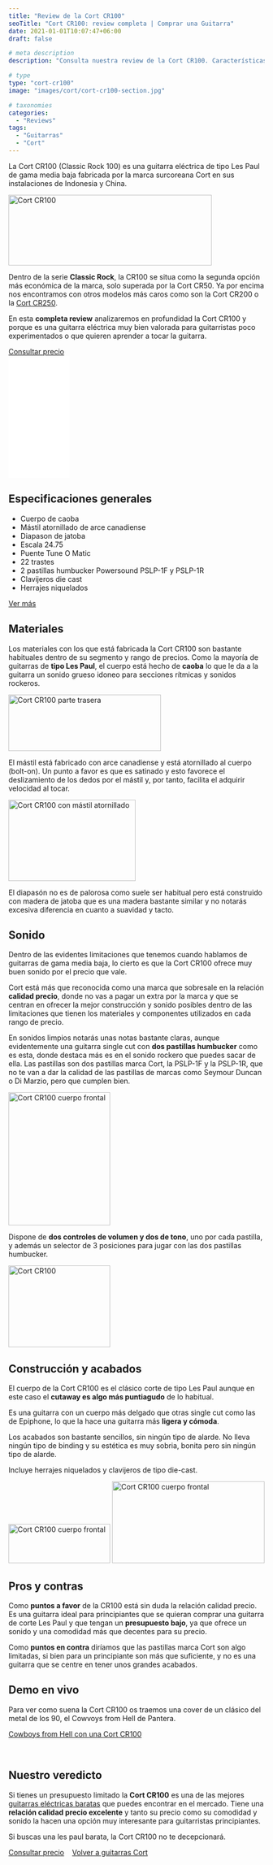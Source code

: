 ```yaml
---
title: "Review de la Cort CR100"
seoTitle: "Cort CR100: review completa | Comprar una Guitarra"
date: 2021-01-01T10:07:47+06:00
draft: false

# meta description
description: "Consulta nuestra review de la Cort CR100. Características, especificaciones y precio de una de las guitarras baratas más exitosas de Cort."

# type
type: "cort-cr100"
image: "images/cort/cort-cr100-section.jpg"

# taxonomies
categories: 
  - "Reviews"
tags:
  - "Guitarras"
  - "Cort"
---
```


La Cort CR100 (Classic Rock 100) es una guitarra eléctrica de tipo Les Paul de gama media baja fabricada por la marca surcoreana Cort en sus instalaciones de Indonesia y China.

<div>
  <a href="https://amzn.to/2yjOWcd" rel="nofollow noopener noreferrer" target="_blank">
    <img src="../../images/cort/cr100/cort-cr100.jpg" alt="Cort CR100" width="400" height="139"/>
  </a>
</div>

Dentro de la serie **Classic Rock**, la CR100 se situa como la segunda opción más económica de la marca, solo superada por la Cort CR50. Ya por encima nos encontramos con otros modelos más caros como son la Cort CR200 o la [Cort CR250](/guitarras-cort/cr250).

En esta **completa review** analizaremos en profundidad la Cort CR100 y porque es una guitarra eléctrica muy bien valorada para guitarristas poco experimentados o que quieren aprender a tocar la guitarra.

<div>
	<a href="https://amzn.to/2yjOWcd" class="btn btn-outline-primary" rel="nofollow noopener noreferrer" target="_blank">Consultar precio</a>
</div>

<iframe loading="lazy" title="cort cr250" style="width:120px;height:240px;" marginwidth="0" marginheight="0" scrolling="no" frameborder="0" src="//rcm-eu.amazon-adsystem.com/e/cm?lt1=_blank&bc1=000000&IS2=1&bg1=FFFFFF&fc1=000000&lc1=0000FF&t=cortcr250-21&language=es_ES&o=30&p=8&l=as4&m=amazon&f=ifr&ref=as_ss_li_til&asins=B00838GSUC&linkId=089d9eaf3d347ce10cb3503bcbb31ee4"></iframe>

## Especificaciones generales

* Cuerpo de caoba
* Mástil atornillado de arce canadiense
* Diapason de jatoba
* Escala 24.75
* Puente Tune O Matic
* 22 trastes
* 2 pastillas humbucker Powersound PSLP-1F y PSLP-1R
* Clavijeros die cast
* Herrajes niquelados

<div>
	<a href="https://amzn.to/2yjOWcd" class="btn btn-outline-primary" rel="nofollow noopener noreferrer" target="_blank">Ver más</a>
</div>


## Materiales

Los materiales con los que está fabricada la Cort CR100 son bastante habituales dentro de su segmento y rango de precios. Como la mayoría de guitarras de **tipo Les Paul**, el cuerpo está hecho de **caoba** lo que le da a la guitarra un sonido grueso idoneo para secciones rítmicas y sonidos rockeros.

<img src="../../images/cort/cr100/cort-cr100-trasero.png" alt="Cort CR100 parte trasera" width="300" height="111"/>

El mástil está fabricado con arce canadiense y está atornillado al cuerpo (bolt-on). Un punto a favor es que es satinado y esto favorece el deslizamiento de los dedos por el mástil y, por tanto, facilita el adquirir velocidad al tocar.

<img src="../../images/cort/cr100/cort-cr100-mastil-atornillado.png" alt="Cort CR100 con mástil atornillado" width="250" height="160"/>

El diapasón no es de palorosa como suele ser habitual pero está construido con madera de jatoba que es una madera bastante similar y no notarás excesiva diferencia en cuanto a suavidad y tacto.

## Sonido

Dentro de las evidentes limitaciones que tenemos cuando hablamos de guitarras de gama media baja, lo cierto es que la Cort CR100 ofrece muy buen sonido por el precio que vale. 

Cort está más que reconocida como una marca que sobresale en la relación **calidad precio**, donde no vas a pagar un extra por la marca y que se centran en ofrecer la mejor construcción y sonido posibles dentro de las limitaciones que tienen los materiales y componentes utilizados en cada rango de precio.

En sonidos limpios notarás unas notas bastante claras, aunque evidentemente una guitarra single cut con **dos pastillas humbucker** como es esta, donde destaca más es en el sonido rockero que puedes sacar de ella. Las pastillas son dos pastillas marca Cort, la PSLP-1F y la PSLP-1R, que no te van a dar la calidad de las pastillas de marcas como Seymour Duncan o Di Marzio, pero que cumplen bien.

<img src="../../images/cort/cr100/cort-cr100-cuerpo-frontal.png" alt="Cort CR100 cuerpo frontal" width="200" height="262"/>

Dispone de **dos controles de volumen y dos de tono**, uno por cada pastilla, y además un selector de 3 posiciones para jugar con las dos pastillas humbucker.

<img src="../../images/cort/cr100/cort-cr100-controles.png" alt="Cort CR100" width="200" height="161"/>

## Construcción y acabados

El cuerpo de la Cort CR100 es el clásico corte de tipo Les Paul aunque en este caso el **cutaway es algo más puntiagudo** de lo habitual.

Es una guitarra con un cuerpo más delgado que otras single cut como las de Epiphone, lo que la hace una guitarra más **ligera y cómoda**.

Los acabados son bastante sencillos, sin ningún tipo de alarde. No lleva ningún tipo de binding y su estética es muy sobria, bonita pero sin ningún tipo de alarde. 

Incluye herrajes niquelados y clavijeros de tipo die-cast.

<img src="../../images/cort/cr100/cort-cr100-clavijeros-frontal.png" alt="Cort CR100 cuerpo frontal" width="200" height="77"/>
<img src="../../images/cort/cr100/cort-cr100-clavijeros-trasero.png" alt="Cort CR100 cuerpo frontal" width="300" height="161"/>

## Pros y contras

Como **puntos a favor** de la CR100 está sin duda la relación calidad precio. Es una guitarra ideal para principiantes que se quieran comprar una guitarra de corte Les Paul y que tengan un **presupuesto bajo**, ya que ofrece un sonido y una comodidad más que decentes para su precio.

Como **puntos en contra** diríamos que las pastillas marca Cort son algo limitadas, si bien para un principiante son más que suficiente, y no es una guitarra que se centre en tener unos grandes acabados.

## Demo en vivo

Para ver como suena la Cort CR100 os traemos una cover de un clásico del metal de los 90, el Cowvoys from Hell de Pantera.

<a href="https://www.youtu.be/Q3IAV_HuzGM" class="lazy-youtube-embed">Cowboys from Hell con una Cort CR100</a>

&nbsp;

## Nuestro veredicto

Si tienes un presupuesto limitado la **Cort CR100** es una de las mejores [guitarras eléctricas baratas](/guitarras-electricas-baratas) que puedes encontrar en el mercado. Tiene una **relación calidad precio excelente** y tanto su precio como su comodidad y sonido la hacen una opción muy interesante para guitarristas principiantes. 

Si buscas una les paul barata, la Cort CR100 no te decepcionará.

<div>
	<a href="https://amzn.to/2yjOWcd" class="btn btn-outline-primary" rel="nofollow noopener noreferrer" target="_blank">Consultar precio</a> &nbsp;&nbsp;
	<a href="/guitarras-cort/" class="btn btn-outline-primary">Volver a guitarras Cort</a>
</div>

&nbsp;